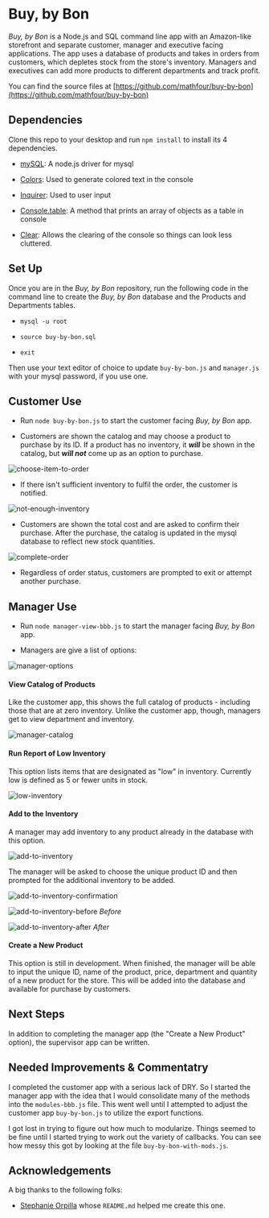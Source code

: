 # Buy, by Bon

*Buy, by Bon* is a Node.js and SQL command line app with an Amazon-like storefront and separate customer, manager and executive facing applications. The app uses a database of products and takes in orders from customers, which depletes stock from the store's inventory. Managers and executives can add more products to different departments and track profit.

 You can find the source files at [https://github.com/mathfour/buy-by-bon](https://github.com/mathfour/buy-by-bon)

## Dependencies

Clone this repo to your desktop and run `npm install` to install its 4 dependencies.

- [mySQL](https://www.npmjs.com/package/mysql): A node.js driver for mysql

- [Colors](https://www.npmjs.com/package/colors): Used to generate colored text in the console 

- [Inquirer](https://www.npmjs.com/package/inquirer): Used to user input

- [Console.table](https://www.npmjs.com/package/console.table): A method that prints an array of objects as a table in console
- [Clear](https://www.npmjs.com/package/clear): Allows the clearing of the console so things can look less cluttered.

## Set Up
Once you are in the *Buy, by Bon* repository, run the following code in the command line to create the *Buy, by Bon* database and the Products and Departments tables.

- `mysql -u root`

- `source buy-by-bon.sql`

-  `exit`

Then use your text editor of choice to update `buy-by-bon.js` and `manager.js` with your mysql password, if you use one.

## Customer Use

- Run `node buy-by-bon.js` to start the customer facing *Buy, by Bon* app.

- Customers are shown the catalog and may choose a product to purchase by its ID. If a product has no inventory, it **_will_** be shown in the catalog, but **_will not_** come up as an option to purchase.

![choose-item-to-order](images/choose-item-to-order.png)

- If there isn't sufficient inventory to fulfil the order, the customer is notified.

![not-enough-inventory](images/not-enough-inventory.png)

- Customers are shown the total cost and are asked to confirm their purchase. After the purchase, the catalog is updated in the mysql database to reflect new stock quantities.

![complete-order](images/complete-order.png)

- Regardless of order status, customers are prompted to exit or attempt another purchase.

## Manager Use

- Run `node manager-view-bbb.js` to start the manager facing *Buy, by Bon* app.

- Managers are give a list of options:

![manager-options](images/manager-options.png)

#### View Catalog of Products

Like the customer app, this shows the full catalog of products - including those that are at zero inventory. Unlike the customer app, though, managers get to view department and inventory. 

![manager-catalog](images/manager-catalog.png)

#### Run Report of Low Inventory

This option lists items that are designated as "low" in inventory. Currently low is defined as 5 or fewer units in stock.

![low-inventory](images/low-inventory.png)

#### Add to the Inventory

A manager may add inventory to any product already in the database with this option.

![add-to-inventory](images/add-to-inventory.png)

The manager will be asked to choose the unique product ID and then prompted for the additional inventory to be added.

![add-to-inventory-confirmation](images/add-to-inventory-confirmation.png)

![add-to-inventory-before](images/add-to-inventory-before.png)
*Before*

![add-to-inventory-after](images/add-to-inventory-after.png)
*After*

#### Create a New Product

This option is still in development. When finished, the manager will be able to input the unique ID, name of the product, price, department and quantity of a new product for the store. This will be added into the database and available for purchase by customers.

## Next Steps
 
In addition to completing the manager app (the "Create a New Product" option), the supervisor app can be written. 

## Needed Improvements & Commentatry

I completed the customer app with a serious lack of DRY. So I started the manager app with the idea that I would consolidate many of the methods into the `modules-bbb.js` file. This went well until I attempted to adjust the customer app `buy-by-bon.js` to utilize the export functions. 

I got lost in trying to figure out how much to modularize. Things seemed to be fine until I started trying to work out the variety of callbacks. You can see how messy this got by looking at the file `buy-by-bon-with-mods.js`.

## Acknowledgements 

A big thanks to the following folks:
- [Stephanie Orpilla](https://github.com/stephorpilla) whose `README.md` helped me create this one.